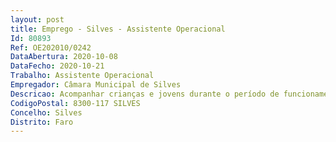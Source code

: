 ```yaml
--- 
layout: post
title: Emprego - Silves - Assistente Operacional
Id: 80893
Ref: OE202010/0242
DataAbertura: 2020-10-08
DataFecho: 2020-10-21
Trabalho: Assistente Operacional
Empregador: Câmara Municipal de Silves
Descricao: Acompanhar crianças e jovens durante o período de funcionamento da escola, atender e encaminhar os utilizadores da escola, controlar as entradas e saídas, providenciar a limpeza e executar tarefas de apoio à organização da escola e alunos.
CodigoPostal: 8300-117 SILVES
Concelho: Silves
Distrito: Faro
--- 
```

